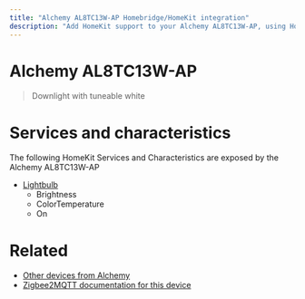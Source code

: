 ```yaml
---
title: "Alchemy AL8TC13W-AP Homebridge/HomeKit integration"
description: "Add HomeKit support to your Alchemy AL8TC13W-AP, using Homebridge, Zigbee2MQTT and homebridge-z2m."
---
```

<!---
This file has been GENERATED using src/docgen/docgen.ts
DO NOT EDIT THIS FILE MANUALLY!
-->
# Alchemy AL8TC13W-AP
> Downlight with tuneable white


# Services and characteristics
The following HomeKit Services and Characteristics are exposed by
the Alchemy AL8TC13W-AP

* [Lightbulb](../../light.md)
  * Brightness
  * ColorTemperature
  * On


# Related
* [Other devices from Alchemy](../index.md#alchemy)
* [Zigbee2MQTT documentation for this device](https://www.zigbee2mqtt.io/devices/AL8TC13W-AP.html)